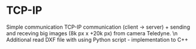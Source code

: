 # TCP-IP
 Simple communication TCP-IP communication (client -> server) + sending and receving big images (8k px x +20k px) from camera Teledyne. \n
Additional read DXF file with using Python script - implementation to C++

